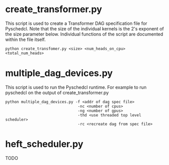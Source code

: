 # create_transformer.py 
This script is used to create a Transformer DAG specification file for Pyschedcl. Note that the size of the individual kernels is the 2's exponent of the size parameter below. Individual functions of the script are documented within the file itself.
```
python create_transfomer.py <size> <num_heads_on_cpu> <total_num_heads>
```

# multiple_dag_devices.py 
This script is used to run the Pyschedcl runtime. For example to run pyschedcl on the output of create_transformer.py 
```
python multiple_dag_devices.py -f <addr of dag spec file> 
                                -nc <number of cpus> 
                                -ng <number of gpus> 
                                -thd <use threaded top level scheduler>
                                -rc <recreate dag from spec file>

```

# heft_scheduler.py
TODO




